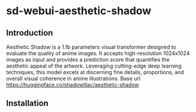 # sd-webui-aesthetic-shadow

## Introduction

Aesthetic Shadow is a 1.1b parameters visual transformer designed to evaluate the quality of anime images. It accepts high-resolution 1024x1024 images as input and provides a prediction score that quantifies the aesthetic appeal of the artwork. Leveraging cutting-edge deep learning techniques, this model excels at discerning fine details, proportions, and overall visual coherence in anime illustrations.
Base url https://huggingface.co/shadowlilac/aesthetic-shadow

## Installation
